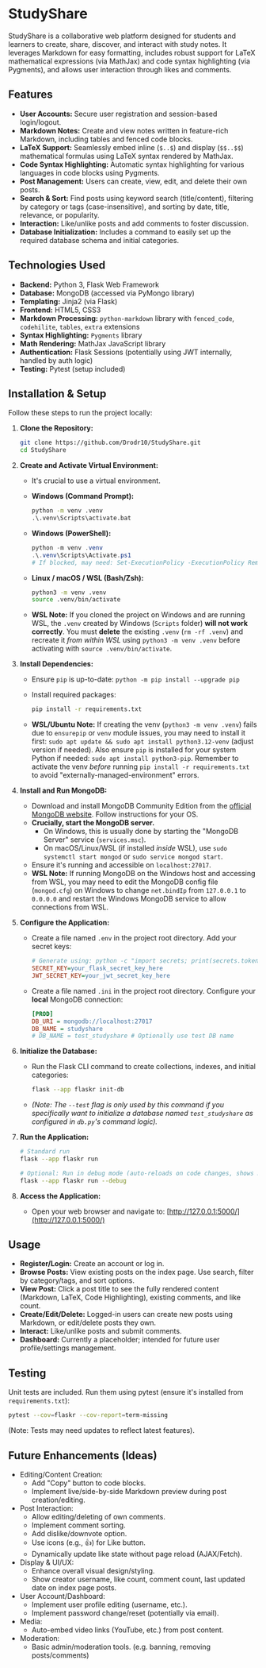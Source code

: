 # StudyShare

StudyShare is a collaborative web platform designed for students and learners to create, share, discover, and interact with study notes. It leverages Markdown for easy formatting, includes robust support for LaTeX mathematical expressions (via MathJax) and code syntax highlighting (via Pygments), and allows user interaction through likes and comments.

## Features

* **User Accounts:** Secure user registration and session-based login/logout.
* **Markdown Notes:** Create and view notes written in feature-rich Markdown, including tables and fenced code blocks.
* **LaTeX Support:** Seamlessly embed inline (`$..$`) and display (`$$..$$`) mathematical formulas using LaTeX syntax rendered by MathJax.
* **Code Syntax Highlighting:** Automatic syntax highlighting for various languages in code blocks using Pygments.
* **Post Management:** Users can create, view, edit, and delete their own posts.
* **Search & Sort:** Find posts using keyword search (title/content), filtering by category or tags (case-insensitive), and sorting by date, title, relevance, or popularity.
* **Interaction:** Like/unlike posts and add comments to foster discussion.
* **Database Initialization:** Includes a command to easily set up the required database schema and initial categories.

## Technologies Used

* **Backend:** Python 3, Flask Web Framework
* **Database:** MongoDB (accessed via PyMongo library)
* **Templating:** Jinja2 (via Flask)
* **Frontend:** HTML5, CSS3
* **Markdown Processing:** `python-markdown` library with `fenced_code`, `codehilite`, `tables`, `extra` extensions
* **Syntax Highlighting:** `Pygments` library
* **Math Rendering:** MathJax JavaScript library
* **Authentication:** Flask Sessions (potentially using JWT internally, handled by auth logic)
* **Testing:** Pytest (setup included)

## Installation & Setup

Follow these steps to run the project locally:

1. **Clone the Repository:**

    ```bash
    git clone https://github.com/Drodr10/StudyShare.git
    cd StudyShare
    ```

2. **Create and Activate Virtual Environment:**
    * It's crucial to use a virtual environment.
    * **Windows (Command Prompt):**

        ```cmd
        python -m venv .venv
        .\.venv\Scripts\activate.bat
        ```

    * **Windows (PowerShell):**

        ```powershell
        python -m venv .venv
        .\.venv\Scripts\Activate.ps1
        # If blocked, may need: Set-ExecutionPolicy -ExecutionPolicy RemoteSigned -Scope Process
        ```

    * **Linux / macOS / WSL (Bash/Zsh):**

        ```bash
        python3 -m venv .venv
        source .venv/bin/activate
        ```

    * **WSL Note:** If you cloned the project on Windows and are running WSL, the `.venv` created by Windows (`Scripts` folder) **will not work correctly**. You must **delete** the existing `.venv` (`rm -rf .venv`) and recreate it *from within WSL* using `python3 -m venv .venv` before activating with `source .venv/bin/activate`.

3. **Install Dependencies:**
    * Ensure `pip` is up-to-date: `python -m pip install --upgrade pip`
    * Install required packages:

        ```bash
        pip install -r requirements.txt
        ```

    * **WSL/Ubuntu Note:** If creating the venv (`python3 -m venv .venv`) fails due to `ensurepip` or `venv` module issues, you may need to install it first: `sudo apt update && sudo apt install python3.12-venv` (adjust version if needed). Also ensure `pip` is installed for your system Python if needed: `sudo apt install python3-pip`. Remember to activate the venv *before* running `pip install -r requirements.txt` to avoid "externally-managed-environment" errors.

4. **Install and Run MongoDB:**
    * Download and install MongoDB Community Edition from the [official MongoDB website](https://www.mongodb.com/try/download/community). Follow instructions for your OS.
    * **Crucially, start the MongoDB server.**
        * On Windows, this is usually done by starting the "MongoDB Server" service (`services.msc`).
        * On macOS/Linux/WSL (if installed *inside* WSL), use `sudo systemctl start mongod` or `sudo service mongod start`.
    * Ensure it's running and accessible on `localhost:27017`.
    * **WSL Note:** If running MongoDB on the Windows host and accessing from WSL, you may need to edit the MongoDB config file (`mongod.cfg`) on Windows to change `net.bindIp` from `127.0.0.1` to `0.0.0.0` and restart the Windows MongoDB service to allow connections from WSL.

5. **Configure the Application:**
    * Create a file named `.env` in the project root directory. Add your secret keys:

        ```ini
        # Generate using: python -c "import secrets; print(secrets.token_hex(32))"
        SECRET_KEY=your_flask_secret_key_here
        JWT_SECRET_KEY=your_jwt_secret_key_here
        ```

    * Create a file named `.ini` in the project root directory. Configure your **local** MongoDB connection:

        ```ini
        [PROD]
        DB_URI = mongodb://localhost:27017
        DB_NAME = studyshare
        # DB_NAME = test_studyshare # Optionally use test DB name
        ```

6. **Initialize the Database:**
    * Run the Flask CLI command to create collections, indexes, and initial categories:

        ```bash
        flask --app flaskr init-db
        ```

    * *(Note: The `--test` flag is only used by this command if you specifically want to initialize a database named `test_studyshare` as configured in `db.py`'s command logic).*

7. **Run the Application:**

    ```bash
    # Standard run
    flask --app flaskr run

    # Optional: Run in debug mode (auto-reloads on code changes, shows more errors)
    flask --app flaskr run --debug
    ```

8. **Access the Application:**
    * Open your web browser and navigate to: [http://127.0.0.1:5000/](http://127.0.0.1:5000/)

## Usage

* **Register/Login:** Create an account or log in.
* **Browse Posts:** View existing posts on the index page. Use search, filter by category/tags, and sort options.
* **View Post:** Click a post title to see the fully rendered content (Markdown, LaTeX, Code Highlighting), existing comments, and like count.
* **Create/Edit/Delete:** Logged-in users can create new posts using Markdown, or edit/delete posts they own.
* **Interact:** Like/unlike posts and submit comments.
* **Dashboard:** Currently a placeholder; intended for future user profile/settings management.

## Testing

Unit tests are included. Run them using pytest (ensure it's installed from `requirements.txt`):

```bash
pytest --cov=flaskr --cov-report=term-missing
```

(Note: Tests may need updates to reflect latest features).

## Future Enhancements (Ideas)

* Editing/Content Creation:
  * Add "Copy" button to code blocks.
  * Implement live/side-by-side Markdown preview during post creation/editing.
* Post Interaction:
  * Allow editing/deleting of own comments.
  * Implement comment sorting.
  * Add dislike/downvote option.
  * Use icons (e.g., 👍) for Like button.
  * Dynamically update like state without page reload (AJAX/Fetch).
* Display & UI/UX:
  * Enhance overall visual design/styling.
  * Show creator username, like count, comment count, last updated date on index page posts.
* User Account/Dashboard:
  * Implement user profile editing (username, etc.).
  * Implement password change/reset (potentially via email).
* Media:
  * Auto-embed video links (YouTube, etc.) from post content.
* Moderation:
  * Basic admin/moderation tools. (e.g. banning, removing posts/comments)

